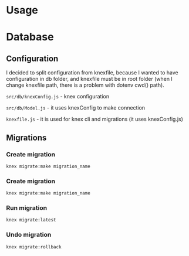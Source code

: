 # Usage

# Database

## Configuration
I decided to split configuration from knexfile, because I wanted to have configuration in db folder, and knexfile must be in root folder (when I change knexfile path, there is a problem with dotenv cwd() path).

`src/db/knexConfig.js` - knex configuration

`src/db/Model.js` - it uses knexConfig to make connection

`knexfile.js` - it is used for knex cli and migrations (it uses knexConfig.js)


## Migrations

### Create migration
```
knex migrate:make migration_name
```

### Create migration
```
knex migrate:make migration_name
```

### Run migration
```
knex migrate:latest
```

### Undo migration
```
knex migrate:rollback
```
